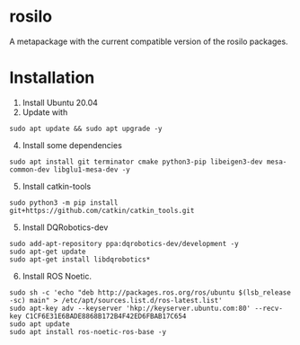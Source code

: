 # rosilo
A metapackage with the current compatible version of the rosilo packages.

# Installation

1. Install Ubuntu 20.04
2. Update with 
```shell
sudo apt update && sudo apt upgrade -y
```
4. Install some dependencies
```shell
sudo apt install git terminator cmake python3-pip libeigen3-dev mesa-common-dev libglu1-mesa-dev -y
```
5. Install catkin-tools
```shell
sudo python3 -m pip install git+https://github.com/catkin/catkin_tools.git
```
5. Install DQRobotics-dev
```shell
sudo add-apt-repository ppa:dqrobotics-dev/development -y
sudo apt-get update
sudo apt-get install libdqrobotics*
```
6. Install ROS Noetic.
```shell
sudo sh -c 'echo "deb http://packages.ros.org/ros/ubuntu $(lsb_release -sc) main" > /etc/apt/sources.list.d/ros-latest.list'
sudo apt-key adv --keyserver 'hkp://keyserver.ubuntu.com:80' --recv-key C1CF6E31E6BADE8868B172B4F42ED6FBAB17C654
sudo apt update
sudo apt install ros-noetic-ros-base -y
```
